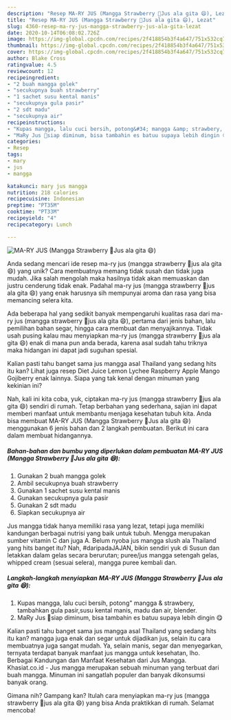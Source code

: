 ```yaml
---
description: "Resep MA-RY JUS (Mangga Strawberry 🍓Jus ala gita 😄), Lezat"
title: "Resep MA-RY JUS (Mangga Strawberry 🍓Jus ala gita 😄), Lezat"
slug: 4360-resep-ma-ry-jus-mangga-strawberry-jus-ala-gita-lezat
date: 2020-10-14T06:08:02.726Z
image: https://img-global.cpcdn.com/recipes/2f418854b3f4a647/751x532cq70/ma-ry-jus-mangga-strawberry-🍓jus-ala-gita-😄-foto-resep-utama.jpg
thumbnail: https://img-global.cpcdn.com/recipes/2f418854b3f4a647/751x532cq70/ma-ry-jus-mangga-strawberry-🍓jus-ala-gita-😄-foto-resep-utama.jpg
cover: https://img-global.cpcdn.com/recipes/2f418854b3f4a647/751x532cq70/ma-ry-jus-mangga-strawberry-🍓jus-ala-gita-😄-foto-resep-utama.jpg
author: Blake Cross
ratingvalue: 4.5
reviewcount: 12
recipeingredient:
- "2 buah mangga golek"
- "secukupnya buah strawberry"
- "1 sachet susu kental manis"
- "secukupnya gula pasir"
- "2 sdt madu"
- "secukupnya air"
recipeinstructions:
- "Kupas mangga, lalu cuci bersih, potong&#34; mangga &amp; strawbery, tambahkan gula pasir,susu kental manis, madu dan air, blender."
- "MaRy Jus 🍓siap diminum, bisa tambahin es batuu supaya lebih dingin 😋"
categories:
- Resep
tags:
- mary
- jus
- mangga

katakunci: mary jus mangga 
nutrition: 218 calories
recipecuisine: Indonesian
preptime: "PT35M"
cooktime: "PT33M"
recipeyield: "4"
recipecategory: Lunch

---
```



![MA-RY JUS (Mangga Strawberry 🍓Jus ala gita 😄)](https://img-global.cpcdn.com/recipes/2f418854b3f4a647/751x532cq70/ma-ry-jus-mangga-strawberry-🍓jus-ala-gita-😄-foto-resep-utama.jpg)

Anda sedang mencari ide resep ma-ry jus (mangga strawberry 🍓jus ala gita 😄) yang unik? Cara membuatnya memang tidak susah dan tidak juga mudah. Jika salah mengolah maka hasilnya tidak akan memuaskan dan justru cenderung tidak enak. Padahal ma-ry jus (mangga strawberry 🍓jus ala gita 😄) yang enak harusnya sih mempunyai aroma dan rasa yang bisa memancing selera kita.

Ada beberapa hal yang sedikit banyak mempengaruhi kualitas rasa dari ma-ry jus (mangga strawberry 🍓jus ala gita 😄), pertama dari jenis bahan, lalu pemilihan bahan segar, hingga cara membuat dan menyajikannya. Tidak usah pusing kalau mau menyiapkan ma-ry jus (mangga strawberry 🍓jus ala gita 😄) enak di mana pun anda berada, karena asal sudah tahu triknya maka hidangan ini dapat jadi suguhan spesial.

Kalian pasti tahu banget sama jus mangga asal Thailand yang sedang hits itu kan? Lihat juga resep Diet Juice Lemon Lychee Raspberry Apple Mango Gojiberry enak lainnya. Siapa yang tak kenal dengan minuman yang kekinian ini?


Nah, kali ini kita coba, yuk, ciptakan ma-ry jus (mangga strawberry 🍓jus ala gita 😄) sendiri di rumah. Tetap berbahan yang sederhana, sajian ini dapat memberi manfaat untuk membantu menjaga kesehatan tubuh kita. Anda bisa membuat MA-RY JUS (Mangga Strawberry 🍓Jus ala gita 😄) menggunakan 6 jenis bahan dan 2 langkah pembuatan. Berikut ini cara dalam membuat hidangannya.

<!--inarticleads1-->

##### Bahan-bahan dan bumbu yang diperlukan dalam pembuatan MA-RY JUS (Mangga Strawberry 🍓Jus ala gita 😄):

1. Gunakan 2 buah mangga golek
1. Ambil secukupnya buah strawberry
1. Gunakan 1 sachet susu kental manis
1. Gunakan secukupnya gula pasir
1. Gunakan 2 sdt madu
1. Siapkan secukupnya air


Jus mangga tidak hanya memiliki rasa yang lezat, tetapi juga memiliki kandungan berbagai nutrisi yang baik untuk tubuh. Mengga merupakan sumber vitamin C dan juga A. Belum nyoba jus mangga slush ala Thailand yang hits banget itu? Nah, #daripadaJAJAN, bikin sendiri yuk di Susun dan letakkan dalam gelas secara berurutan; puree/jus mangga setengah gelas, whipped cream (sesuai selera), mangga puree kembali dan. 

<!--inarticleads2-->

##### Langkah-langkah menyiapkan MA-RY JUS (Mangga Strawberry 🍓Jus ala gita 😄):

1. Kupas mangga, lalu cuci bersih, potong&#34; mangga &amp; strawbery, tambahkan gula pasir,susu kental manis, madu dan air, blender.
1. MaRy Jus 🍓siap diminum, bisa tambahin es batuu supaya lebih dingin 😋


Kalian pasti tahu banget sama jus mangga asal Thailand yang sedang hits itu kan? mangga juga enak dan segar untuk dijadikan jus, selain itu cara membuatnya juga sangat mudah. Ya, selain manis, segar dan menyegarkan, ternyata terdapat banyak manfaat jus mangga untuk kesehatan, lho. Berbagai Kandungan dan Manfaat Kesehatan dari Jus Mangga. Khasiat.co.id - Jus mangga merupakan sebuah minuman yang terbuat dari buah mangga. Minuman ini sangatlah populer dan banyak dikonsumsi banyak orang. 

Gimana nih? Gampang kan? Itulah cara menyiapkan ma-ry jus (mangga strawberry 🍓jus ala gita 😄) yang bisa Anda praktikkan di rumah. Selamat mencoba!
